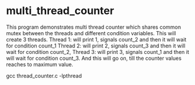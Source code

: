 # multi_thread_counter
This program demonstrates multi thread counter which shares common mutex between the threads and different condition variables.
This will create 3 threads. 
Thread 1: will print 1, signals count_2 and then it will wait for condition count_1 
Thread 2: will print 2, signals count_3 and then it will wait for condition count_2,
Thread 3: will print 3, signals count_1 and then it will wait for condition count_3.
And this will go on, till the counter values reaches to maximum value.

gcc thread_counter.c -lpthread
